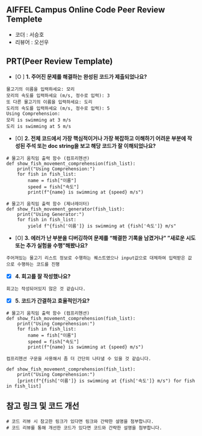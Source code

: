## AIFFEL Campus Online Code Peer Review Templete
- 코더 : 서승호
- 리뷰어 : 오선우


## PRT(Peer Review Template)
- [O ]  **1. 주어진 문제를 해결하는 완성된 코드가 제출되었나요?**
```
물고기의 이름을 입력하세요: 모리
모리의 속도를 입력하세요 (m/s, 정수로 입력): 3
또 다른 물고기의 이름을 입력하세요: 도리
도리의 속도를 입력하세요 (m/s, 정수로 입력): 5
Using Comprehension:
모리 is swimming at 3 m/s
도리 is swimming at 5 m/s
```
    
- [O]  **2. 전체 코드에서 가장 핵심적이거나 가장 복잡하고 이해하기 어려운 부분에 작성된 
주석 또는 doc string을 보고 해당 코드가 잘 이해되었나요?**
```
# 물고기 움직임 출력 함수 (컴프리헨션)
def show_fish_movement_comprehension(fish_list):
    print("Using Comprehension:")
    for fish in fish_list:
        name = fish["이름"]
        speed = fish["속도"]
        print(f"{name} is swimming at {speed} m/s")

# 물고기 움직임 출력 함수 (제너레이터)
def show_fish_movement_generator(fish_list):
    print("Using Generator:")
    for fish in fish_list:
        yield f"{fish['이름']} is swimming at {fish['속도']} m/s"
 ```       
- [O]  **3. 에러가 난 부분을 디버깅하여 문제를 “해결한 기록을 남겼거나” 
”새로운 시도 또는 추가 실험을 수행”해봤나요?**
```
주어져있는 물고기 리스트 정보로 수행하는 퀘스트였으나 input값으로 대체하여 입력받은 값으로 수행하는 코드를 진행
```   
        
- [X]  **4. 회고를 잘 작성했나요?**
```
회고는 작성되어있지 않은 것 같습니다.     
```
        
- [X]  **5. 코드가 간결하고 효율적인가요?**
```
# 물고기 움직임 출력 함수 (컴프리헨션)
def show_fish_movement_comprehension(fish_list):
    print("Using Comprehension:")
    for fish in fish_list:
        name = fish["이름"]
        speed = fish["속도"]
        print(f"{name} is swimming at {speed} m/s")

컴프리헨션 구문을 사용해서 좀 더 간단히 나타낼 수 있을 것 같습니다. 

def show_fish_movement_comprehension(fish_list):
    print("Using Comprehension:")
    [print(f"{fish['이름']} is swimming at {fish['속도']} m/s") for fish in fish_list]

```    


## 참고 링크 및 코드 개선
```
# 코드 리뷰 시 참고한 링크가 있다면 링크와 간략한 설명을 첨부합니다.
# 코드 리뷰를 통해 개선한 코드가 있다면 코드와 간략한 설명을 첨부합니다.
```

